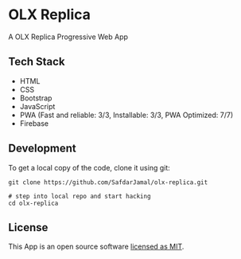 # OLX Replica

A OLX Replica Progressive Web App

## Tech Stack

- HTML
- CSS
- Bootstrap
- JavaScript
- PWA (Fast and reliable: 3/3, Installable: 3/3, PWA Optimized: 7/7)
- Firebase

## Development

To get a local copy of the code, clone it using git:

```
git clone https://github.com/SafdarJamal/olx-replica.git

# step into local repo and start hacking
cd olx-replica
```

## License

This App is an open source software [licensed as MIT](https://github.com/safdarjamal/olx-replica/blob/master/LICENSE).
